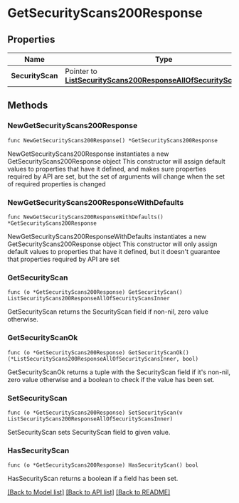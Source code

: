 # GetSecurityScans200Response

## Properties

Name | Type | Description | Notes
------------ | ------------- | ------------- | -------------
**SecurityScan** | Pointer to [**ListSecurityScans200ResponseAllOfSecurityScansInner**](ListSecurityScans200ResponseAllOfSecurityScansInner.md) |  | [optional] 

## Methods

### NewGetSecurityScans200Response

`func NewGetSecurityScans200Response() *GetSecurityScans200Response`

NewGetSecurityScans200Response instantiates a new GetSecurityScans200Response object
This constructor will assign default values to properties that have it defined,
and makes sure properties required by API are set, but the set of arguments
will change when the set of required properties is changed

### NewGetSecurityScans200ResponseWithDefaults

`func NewGetSecurityScans200ResponseWithDefaults() *GetSecurityScans200Response`

NewGetSecurityScans200ResponseWithDefaults instantiates a new GetSecurityScans200Response object
This constructor will only assign default values to properties that have it defined,
but it doesn't guarantee that properties required by API are set

### GetSecurityScan

`func (o *GetSecurityScans200Response) GetSecurityScan() ListSecurityScans200ResponseAllOfSecurityScansInner`

GetSecurityScan returns the SecurityScan field if non-nil, zero value otherwise.

### GetSecurityScanOk

`func (o *GetSecurityScans200Response) GetSecurityScanOk() (*ListSecurityScans200ResponseAllOfSecurityScansInner, bool)`

GetSecurityScanOk returns a tuple with the SecurityScan field if it's non-nil, zero value otherwise
and a boolean to check if the value has been set.

### SetSecurityScan

`func (o *GetSecurityScans200Response) SetSecurityScan(v ListSecurityScans200ResponseAllOfSecurityScansInner)`

SetSecurityScan sets SecurityScan field to given value.

### HasSecurityScan

`func (o *GetSecurityScans200Response) HasSecurityScan() bool`

HasSecurityScan returns a boolean if a field has been set.


[[Back to Model list]](../README.md#documentation-for-models) [[Back to API list]](../README.md#documentation-for-api-endpoints) [[Back to README]](../README.md)


